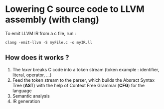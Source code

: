 # Lowering C source code to LLVM assembly (with clang)

To emit LLVM IR from a c file, run :

```
clang -emit-llvm -S myFile.c -o myIR.ll
```

## How does it works ?
1. The *lexer* breaks C code into a token stream (token example : identifier,
literal, operator, ...)
2. Feed the token stream to the parser, which builds the Absract Syntax Tree
(**AST**) with the help of Context Free Grammar (**CFG**) for the language
3. Semantic analysis
4. IR generation